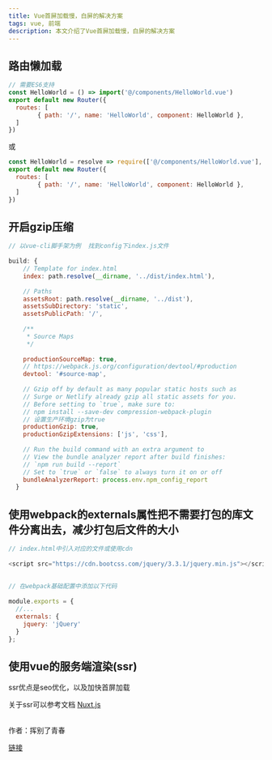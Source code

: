 ```yaml
---
title: Vue首屏加载慢，白屏的解决方案
tags: vue, 前端
description: 本文介绍了Vue首屏加载慢，白屏的解决方案
---
```


## 路由懒加载

``` js
// 需要ES6支持
const HelloWorld = () => import('@/components/HelloWorld.vue')
export default new Router({
  routes: [
        { path: '/', name: 'HelloWorld', component: HelloWorld },
  ]
})
```

或

``` js
const HelloWorld = resolve => require(['@/components/HelloWorld.vue'], resolve)
export default new Router({
  routes: [
        { path: '/', name: 'HelloWorld', component: HelloWorld },
  ]
})
```

## 开启gzip压缩

``` js
// 以vue-cli脚手架为例  找到config下index.js文件
 
build: {
    // Template for index.html
    index: path.resolve(__dirname, '../dist/index.html'),
 
    // Paths
    assetsRoot: path.resolve(__dirname, '../dist'),
    assetsSubDirectory: 'static',
    assetsPublicPath: '/',
 
    /**
     * Source Maps
     */
 
    productionSourceMap: true,
    // https://webpack.js.org/configuration/devtool/#production
    devtool: '#source-map',
 
    // Gzip off by default as many popular static hosts such as
    // Surge or Netlify already gzip all static assets for you.
    // Before setting to `true`, make sure to:
    // npm install --save-dev compression-webpack-plugin
    // 设置生产环境gzip为true
    productionGzip: true,   
    productionGzipExtensions: ['js', 'css'],
 
    // Run the build command with an extra argument to
    // View the bundle analyzer report after build finishes:
    // `npm run build --report`
    // Set to `true` or `false` to always turn it on or off
    bundleAnalyzerReport: process.env.npm_config_report
  }
```
## 使用webpack的externals属性把不需要打包的库文件分离出去，减少打包后文件的大小

``` js
// index.html中引入对应的文件或使用cdn
 
<script src="https://cdn.bootcss.com/jquery/3.3.1/jquery.min.js"></script>
 
 
// 在webpack基础配置中添加以下代码
 
module.exports = {
  //...
  externals: {
    jquery: 'jQuery'
  }
};
```

## 使用vue的服务端渲染(ssr)

ssr优点是seo优化，以及加快首屏加载

关于ssr可以参考文档 [Nuxt.js](https://zh.nuxtjs.org/guide)


<br/>
作者：挥别了青春

[链接](https://blog.csdn.net/wang729506596/article/details/82874330)
